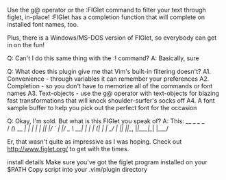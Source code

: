 Use the g@ operator or the :FIGlet command to filter your text through figlet, in-place! 
:FIGlet has a completion function that will complete on installed font names, too. 

Plus, there is a Windows/MS-DOS version of FIGlet, so everybody can get in on the fun! 

Q: Can't I do this same thing with the :! command? 
A: Basically, sure 

Q: What does this plugin give me that Vim's built-in filtering doesn't? 
A1. Convenience - through variables it can remember your preferences 
A2. Completion - so you don't have to memorize all of the commands or font names 
A3. Text-objects - use the g@ operator with text-objects for blazing fast transformations that will knock shoulder-surfer's socks off 
A4. A font sample buffer to help you pick out the perfect font for the occasion 

Q: Okay, I'm sold.  But what is this FIGlet you speak of? 
A: This: 
	  __ _       _      _   
	/ _(_) __ _| | ___| |_ 
	| |_| |/ _` | |/ _ \ __| 
	|  _| | (_| | |  __/ |_ 
	|_| |_|\__, |_|\___|\__| 
		   |___/             

Er, that wasn't quite as impressive as I was hoping.  Check out http://www.figlet.org/ to get with the times.
 
install details
Make sure you've got the figlet program installed on your $PATH 
Copy script into your .vim/plugin directory

